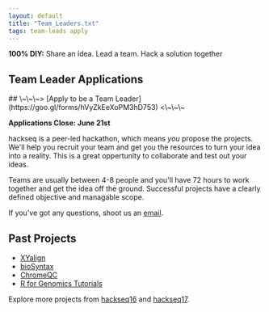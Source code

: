 ```yaml
---
layout: default
title: "Team_Leaders.txt"
tags: team-leads apply
---
```


**100% DIY:** Share an idea. Lead a team. Hack a solution together

## Team Leader Applications

<div></div>
## \~\~\~> [Apply to be a Team Leader](https://goo.gl/forms/hVyZkEeXoPM3hD753) <\~\~\~
<div></div>

**Applications Close: June 21st**

hackseq is a peer-led hackathon, which means *you* propose the projects. We'll help you recruit your team and get you the resources to turn your idea into a reality. This is a great oppertunity to collaborate and test out your ideas.

Teams are usually between 4-8 people and you'll have 72 hours to work together and get the idea off the ground. Successful projects have a clearly defined objective and managable scope.

If you've got any questions, shoot us an [email](mailto:hackseq@gmail.com).

## Past Projects

- [XYalign](https://github.com/WilsonSayresLab/XYalign)
- [bioSyntax](https://www.bioSyntax.org)
- [ChromeQC](https://github.com/bcgsc/chromeqc)
- [R for Genomics Tutorials](https://hackseq.github.io/2017_project_5/)

Explore more projects from [hackseq16](https://www.hackseq.com/projects16/) and [hackseq17](http://hackseq.com/hs17).

